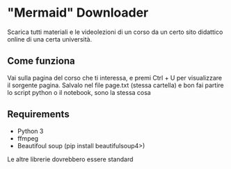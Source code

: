 # "Mermaid" Downloader

Scarica tutti materiali e le videolezioni di un corso da un certo sito didattico online di una certa università.

## Come funziona

Vai sulla pagina del corso che ti interessa, e premi Ctrl + U per visualizzare il sorgente pagina. Salvalo nel file page.txt (stessa cartella) e bon fai partire lo script python o il notebook, sono la stessa cosa

## Requirements

- Python 3
- ffmpeg
- Beautifoul soup (pip install beautifulsoup4>)

Le altre librerie dovrebbero essere standard
